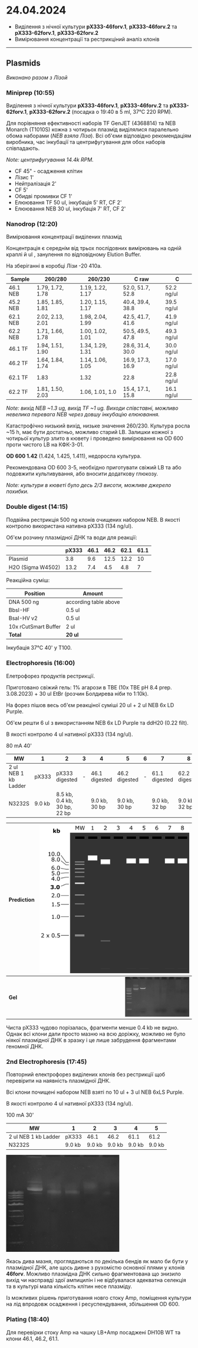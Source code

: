 24.04.2024
========
- Виділення з нічної культури __pX333-46forv.1__, __pX333-46forv.2__ та __pX333-62forv.1__, __pX333-62forv.2__
- Вимірювання концентрації та рестрикціний аналіз клонів

---
## Plasmids
_Виконано разом з Лізой_
### Miniprep (10:55)
Виділення з нічної культури __pX333-46forv.1__, __pX333-46forv.2__ та __pX333-62forv.1__, __pX333-62forv.2__ (посадка о 19:40 в 5 ml, 37°C 220 RPM).

Для порівняння ефективності наборів TF GenJET (4368814) та NEB Monarch (T1010S) кожна з чотирьох плазмід виділялися паралельно обома наборами (_NEB взяла Ліза_). Всі об'єми відповідно рекомендаціям виробника, час інкубації та центрифугування для обох наборів співпадають. 

_Note: центрифугування 14.4k RPM._

- CF 45" - осадження клітин
- Лізис 1'
- Нейтралізація 2'
- CF 5'
- Обидві промивки CF 1'
- Елюювання TF 50 ul, інкубація 5' RT, CF 2'
- Елюювання NEB 30 ul, інкубація 7' RT, CF 2'


### Nanodrop (12:20)
Вимірювання концентрації виділених плазмід

Концентрація є середнім від трьох послідовних вимірювань на одній краплі й ul , занулення по відповідному Elution Buffer.

На зберіганні в коробці Лізи -20 410a.

|Sample|260/280|260/230|C raw|C|
|-|-|-|-|-|
|46.1 NEB|1.79, 1.72, 1.78|1.19, 1.22, 1.17|52.0, 51.7, 52.8| 52.2 ng/ul |
| 45.2 NEB |1.85, 1.85, 1.81|1.20, 1.15, 1.17|40.4, 39.4, 38.8| 39.5 ng/ul |
| 62.1 NEB |2.02, 2.13, 2.01|1.98, 2.04, 1.99|42.5, 41.7, 41.6| 41.9 ng/ul |
| 62.2 NEB |1.71, 1.66, 1.78|1.00, 1.02, 1.01|50.5, 49.5, 47.8| 49.3 ng/ul |
| 46.1 TF |1.94, 1.51, 1.90|1.34, 1.29, 1.31|28.6, 31.4, 30.0| 30.0 ng/ul |
| 46.2 TF |1.64, 1.84, 1.74|1.14, 1.06, 1.05|16.9, 17.3, 16.9| 17.0 ng/ul |
| 62.1 TF |1.83|1.32|22.8| 22.8 ng/ul |
| 62.2 TF |1.81, 1.50, 2.03|1.06, 1.01, 1.0|15.4, 17.1, 15.8| 16.1 ng/ul |

_Note: вихід NEB ~1.3 ug, вихід TF  ~1 ug. Виходи співставні, можливо невелика перевага NEB через довшу інкубацію елюювання._ 

Катастрофічно низький вихід, низьке значення 260/230. Культура росла ~15 h, має бути достатньо, можливо старий LB. Залишки кожної з чотирьої культур злито в кювету і проведено вимірювання на OD 600 проти чистого LB на КФК-3-01.

__OD 600 1.42__ (1.424, 1.425, 1.411), недоросла культура.

Рекомендована OD 600 3-5, необхідно приготувати свіжий LB та або подовжити культивування, або вносити додаткову глюкозу.

_Note: культури в кюветі було десь 2/3 висоти, можливе джерело похибки._


### Double digest (14:15)

Подвійна рестрикція 500 ng клонів очищених набором NEB. В якості контролю використана нативна pX333 (134 ng/ul).

Об'єм розчину плазмідної ДНК та води  для реакції:

|                   | pX333 | 46.1 | 46.2 | 62.1 | 61.1 |
| ----------------- | ----- | ---- | ---- | ---- | ---- |
| Plasmid           | 3.8   | 9.6  | 12.5 | 12.2 | 10   |
| H2O (Sigma W4502) | 13.2  | 7.4  | 4.5  | 4.8  | 7    |

Реакційна суміш:

| Position             | Amount                |
| -------------------- | --------------------- |
| DNA 500 ng           | according table above |
| BbsI-HF              | 0.5 ul                |
| BsaI-HV v2           | 0.5 ul                |
| 10x rCutSmart Buffer | 2 ul                  |
| __Total__            | __20 ul__             |

Інкубація 37°C 40' у T100.


### Electrophoresis (16:00)
Елетрофорез продуктів рестрикції.

Приготовано свіжий гель: 1% агарози в TBE (10x TBE pH 8.4 prep. 3.08.2023) + 30 ul EtBr (розчин Болдирева ніби то 1:10k).

На форез пішов весь об'єм реакціної суміші 20 ul + 2 ul NEB 6x LD Purple.

Об'єм решти 6 ul з використанням NEB 6x LD Purple та ddH20 (0.22 filt). 

В якості контролю 4 ul нативної pX333 (134 ng/ul).

80 mA 40'

|MW|1|2|3|4|5|6|7|8|
|-|-|-|-|-|-|-|-|-|
|2 ul NEB 1 kb Ladder|pX333|pX333 digested|-|46.1 digested|46.2 digested|-|61.1 digested|62.2 digested|
|N3232S|9.0 kb|8.5 kb, 0.4 kb, 30 bp, 22 bp||9.0 kb, 30 bp|9.0 kb, 30 bp||9.0 kb, 32 bp|9.0 kb, 32 bp|

| Prediction |  <img src="pic/24_04_24_0.png" style="zoom:40%;" /> |
| ---------- | --------------------------------------------------: |
| __Gel__    | <img src="pic/24_04_24_1.jpeg" style="zoom:17%;" /> |

Чиста pX333 чудово порізалась, фрагменти менше 0.4 kb не видно. Однак всі клони дали просто мазню на всю доріжку, можливо не було ніякої плазмідної ДНК в зразку і це лише забрудення фрагментами геномної ДНК.

### 2nd Electrophoresis (17:45)
Повторний електрофорез виділених клонів без рестрикції щоб перевірити на наявність плазмідної ДНК.

Всі клони почищені набором NEB взяті по 10 ul + 3 ul NEB 6xLS Purple.

В якості контролю 4 ul нативної pX333 (134 ng/ul).

100 mA 30'

|MW|1|2|3|4|5|
|-|-|-|-|-|-|
|2 ul NEB 1 kb Ladder|pX333|46.1|46.2|61.1|61.2|
|N3232S|9.0 kb|9.0 kb|9.0 kb|9.0 kb|9.0 kb|

<img src="pic/24_04_24_2.jpeg" style="zoom:30%;" />

Якась дива мазня, проглядаються по декілька бендів як мало би бути у плазмідної ДНК, але щось дивне з рухомістю основної плями у клонів __46forv__. Можливо плазмідна ДНК сильно фрагментована що знизило вихід чи насправді здої ампицилін і не відбувалася адекватна селекція та в культурі мала кількість клітин несе плазміду.

Із можливих рішень приготування новго стоку Amp, поміщення культури на лід впродовж осадження і ресуспендування, збільшення OD 600.

### Plating (18:40)

Для перевірки стоку Amp на чашку LB+Amp посаджені DH10B WT та клони 46.1, 46.2, 61.1.